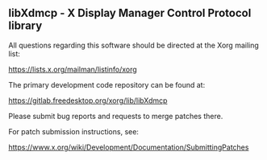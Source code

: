 libXdmcp - X Display Manager Control Protocol library
-----------------------------------------------------

All questions regarding this software should be directed at the
Xorg mailing list:

  https://lists.x.org/mailman/listinfo/xorg

The primary development code repository can be found at:

  https://gitlab.freedesktop.org/xorg/lib/libXdmcp

Please submit bug reports and requests to merge patches there.

For patch submission instructions, see:

  https://www.x.org/wiki/Development/Documentation/SubmittingPatches

